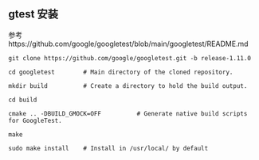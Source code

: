 ## gtest 安装
参考https://github.com/google/googletest/blob/main/googletest/README.md

    git clone https://github.com/google/googletest.git -b release-1.11.0

    cd googletest        # Main directory of the cloned repository.

    mkdir build          # Create a directory to hold the build output.

    cd build

    cmake .. -DBUILD_GMOCK=OFF          # Generate native build scripts for GoogleTest.

    make

    sudo make install    # Install in /usr/local/ by default



